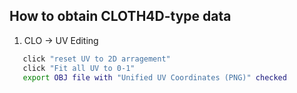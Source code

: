 ## How to obtain CLOTH4D-type data

1. CLO -> UV Editing
   
```bash
   click "reset UV to 2D arragement"
   click "Fit all UV to 0-1"
   export OBJ file with "Unified UV Coordinates (PNG)" checked
```